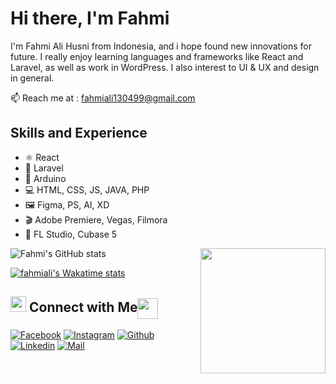 # Hi there, I'm Fahmi 
I'm Fahmi Ali Husni from Indonesia, and i hope found new innovations for future. I really enjoy learning languages and frameworks like React and Laravel, as well as work in WordPress. I also interest to UI & UX and design in general. 

:mailbox: Reach me at : fahmiali130499@gmail.com

## Skills and Experience
* ⚛ React
* 📱 Laravel
* 🤖 Arduino
* 💻 HTML, CSS, JS, JAVA, PHP
* 🖼️ Figma, PS, AI, XD
* 🎬 Adobe Premiere, Vegas, Filmora
* 🎵 FL Studio, Cubase 5

<img align='right' src='https://media2.giphy.com/media/D66ZL6WGHsd6Kwij7J/200w.webp?cid=ecf05e47g2jtoiani0zc6zih3rxlm6wglmp8mf3m4wg9dies&rid=200w.webp&ct=s' width='200"'>

![Fahmi's GitHub stats](https://github-readme-stats.vercel.app/api?username=Fahmiali99&theme=tokyonight&show_icons=true&count_private=true)

<a href="https://wakatime.com/@fahmiali99">
  <img src="https://github-readme-stats.vercel.app/api/wakatime?username=fahmiali99&langs_count=4&title_color=0891b2&text_color=000000&icon_color=0891b2&bg_color=ffffff&hide_border=true" alt="fahmiali's Wakatime stats" />
</a>

## <img src="https://media.giphy.com/media/5WJ6SOKeNKrSzblU4R/giphy.gif" width="25"> Connect with Me<img align="center" src="https://github.com/rajput2107/rajput2107/blob/master/Assets/Handshake.gif" height="33px" />

[![Facebook](https://img.shields.io/badge/Facebook-1877F2?style=for-the-badge&logo=facebook&logoColor=white)](https://www.facebook.com/LARE.USING.13/)
[![Instagram](https://img.shields.io/badge/Instagram-E4405F?style=for-the-badge&logo=instagram&logoColor=white)](https://www.instagram.com/fahmi_ali13/)
[![Github](https://img.shields.io/badge/GitHub-100000?style=for-the-badge&logo=github&logoColor=white)](https://github.com/Fahmiali99)
[![Linkedin](https://img.shields.io/badge/LinkedIn-0077B5?style=for-the-badge&logo=linkedin&logoColor=white)](https://www.linkedin.com/in/fahmi-ali-husni-b547421a6/)
[![Mail](https://img.shields.io/badge/Gmail-D14836?style=for-the-badge&logo=gmail&logoColor=white)](mailto:fahmiali130499@gmail.com)




